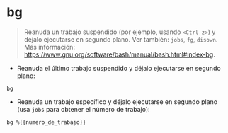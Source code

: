 # bg

> Reanuda un trabajo suspendido (por ejemplo, usando `<Ctrl z>`) y déjalo ejecutarse en segundo plano.
> Ver también: `jobs`, `fg`, `disown`.
> Más información: <https://www.gnu.org/software/bash/manual/bash.html#index-bg>.

- Reanuda el último trabajo suspendido y déjalo ejecutarse en segundo plano:

`bg`

- Reanuda un trabajo específico y déjalo ejecutarse en segundo plano (usa `jobs` para obtener el número de trabajo):

`bg %{{numero_de_trabajo}}`
